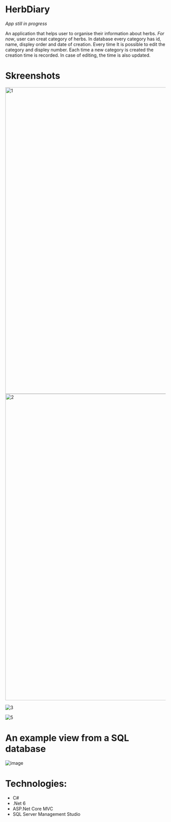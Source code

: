 # HerbDiary 
*App still in progress*

An application that helps user to organise their information about herbs. *For now*, user can creat category of herbs. In database every category has id, name, displey order and date of creation. Every time It is possible to edit the category and displey number. Each time a new category is created the creation time is recorded. In case of editing, the time is also updated.

# Skreenshots
<img width="960" alt="1" src="https://user-images.githubusercontent.com/62389300/182406656-6690b177-6cb7-47d3-9008-2dafddfea235.PNG">

<img width="960" alt="2" src="https://user-images.githubusercontent.com/62389300/182406705-e5bc7b42-6a25-4673-a1dc-d7961df3177f.PNG">

![3](https://user-images.githubusercontent.com/62389300/182406772-edfeaf3e-314d-4dd3-92a0-f7f8df6cfccf.png)

![5](https://user-images.githubusercontent.com/62389300/182406800-d57f7d4a-82ed-4455-8547-ca4c38828bf3.png)

# An example view from a SQL database
![image](https://user-images.githubusercontent.com/62389300/196497113-e58aef65-fc1a-493a-ab80-35ee7f65db01.png)

# Technologies:
- C#
- .Net 6
- ASP.Net Core MVC
- SQL Server Management Studio
